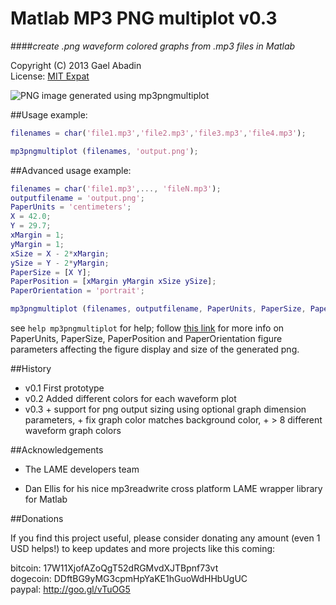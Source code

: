 Matlab MP3 PNG multiplot v0.3
=============================

####*create .png waveform colored graphs from .mp3 files in Matlab*

 Copyright (C) 2013 Gael Abadin<br/>
 License: [MIT Expat](https://github.com/elcodedocle/matlabmp3pngmultiplot/blob/master/LICENSE)

 ![PNG image generated using mp3pngmultiplot](http://i.imgur.com/QOChM0t.png "This is a png image generated from multiple mp3 sources using mp3pngmultiplot Matlab tool")

 
##Usage example:

```matlab
filenames = char('file1.mp3','file2.mp3','file3.mp3','file4.mp3');

mp3pngmultiplot (filenames, 'output.png');
```

##Advanced usage example:

```matlab
filenames = char('file1.mp3',..., 'fileN.mp3');
outputfilename = 'output.png';
PaperUnits = 'centimeters';
X = 42.0;
Y = 29.7;
xMargin = 1;
yMargin = 1;
xSize = X - 2*xMargin;
ySize = Y - 2*yMargin;
PaperSize = [X Y];
PaperPosition = [xMargin yMargin xSize ySize];
PaperOrientation = 'portrait';

mp3pngmultiplot (filenames, outputfilename, PaperUnits, PaperSize, PaperPosition, PaperOrientation);
```


see `help mp3pngmultiplot` for help; follow [this link](http://www.mathworks.com/help/matlab/ref/figure_props.html) for more info on PaperUnits, PaperSize, PaperPosition and PaperOrientation figure parameters affecting the figure display and size of the generated png.

##History

* v0.1 First prototype
* v0.2 Added different colors for each waveform plot
* v0.3 + support for png output sizing using optional graph dimension parameters, + fix graph color matches background color, + > 8 different waveform graph colors

##Acknowledgements

* The LAME developers team

* Dan Ellis for his nice mp3readwrite cross platform LAME wrapper library for Matlab

##Donations

If you find this project useful, please consider donating any amount (even 1 USD helps!) to keep updates and more projects like this coming:

bitcoin: 17W11XjofAZoQgT52dRGMvdXJTBpnf73vt  
dogecoin: DDftBG9yMG3cpmHpYaKE1hGuoWdHHbUgUC  
paypal: http://goo.gl/vTuOG5
